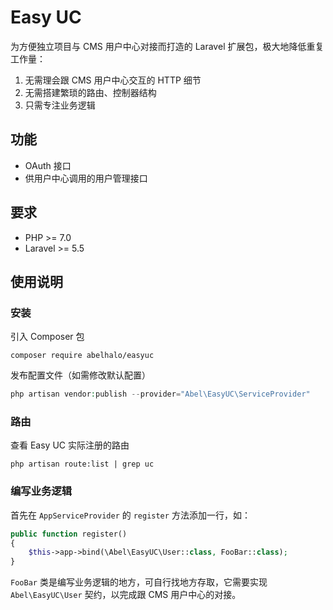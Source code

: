 # Easy UC

为方便独立项目与 CMS 用户中心对接而打造的 Laravel 扩展包，极大地降低重复工作量：

1. 无需理会跟 CMS 用户中心交互的 HTTP 细节
2. 无需搭建繁琐的路由、控制器结构
3. 只需专注业务逻辑



## 功能

- OAuth 接口
- 供用户中心调用的用户管理接口



## 要求

- PHP >= 7.0
- Laravel >= 5.5



## 使用说明

### 安装

引入 Composer 包

```shell
composer require abelhalo/easyuc
```

发布配置文件（如需修改默认配置）

```php
php artisan vendor:publish --provider="Abel\EasyUC\ServiceProvider"
```

### 路由

查看 Easy UC 实际注册的路由

```shell
php artisan route:list | grep uc
```

### 编写业务逻辑

首先在 `AppServiceProvider` 的 `register` 方法添加一行，如：

```php
public function register()
{
    $this->app->bind(\Abel\EasyUC\User::class, FooBar::class);
}
```

`FooBar` 类是编写业务逻辑的地方，可自行找地方存取，它需要实现 `Abel\EasyUC\User` 契约，以完成跟 CMS 用户中心的对接。